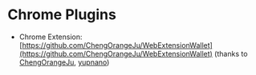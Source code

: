 # Chrome Plugins

* Chrome Extension: [https://github.com/ChengOrangeJu/WebExtensionWallet](https://github.com/ChengOrangeJu/WebExtensionWallet) \(thanks to [ChengOrangeJu](https://github.com/ChengOrangeJu), [yupnano](https://github.com/yupnano)\)


